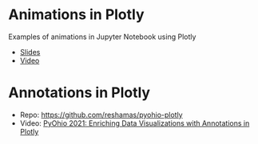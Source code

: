 # Animations in Plotly
Examples of animations in Jupyter Notebook using Plotly

- [Slides](https://docs.google.com/presentation/d/1SFaoSvKxqnun0cYtSluE9fBm-113ivxm_DmggVR7i4A/edit?usp=sharing)
- [Video](https://youtu.be/kMFvpmOaF2I)


# Annotations in Plotly
- Repo:  https://github.com/reshamas/pyohio-plotly
- Video:  [PyOhio 2021: Enriching Data Visualizations with Annotations in Plotly](https://youtu.be/D2vsLy85rog)
